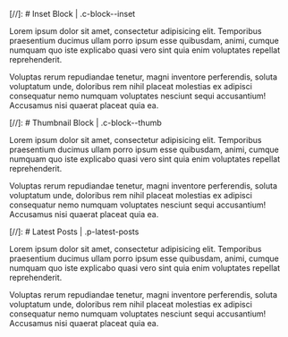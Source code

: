 [//]: # Inset Block | .c-block--inset

Lorem ipsum dolor sit amet, consectetur adipisicing elit. Temporibus praesentium ducimus ullam porro ipsum esse quibusdam, animi, cumque numquam quo iste explicabo quasi vero sint quia enim voluptates repellat reprehenderit.

Voluptas rerum repudiandae tenetur, magni inventore perferendis, soluta voluptatum unde, doloribus rem nihil placeat molestias ex adipisci consequatur nemo numquam voluptates nesciunt sequi accusantium! Accusamus nisi quaerat placeat quia ea.


[//]: # Thumbnail Block | .c-block--thumb

Lorem ipsum dolor sit amet, consectetur adipisicing elit. Temporibus praesentium ducimus ullam porro ipsum esse quibusdam, animi, cumque numquam quo iste explicabo quasi vero sint quia enim voluptates repellat reprehenderit.

Voluptas rerum repudiandae tenetur, magni inventore perferendis, soluta voluptatum unde, doloribus rem nihil placeat molestias ex adipisci consequatur nemo numquam voluptates nesciunt sequi accusantium! Accusamus nisi quaerat placeat quia ea.


[//]: # Latest Posts | .p-latest-posts

Lorem ipsum dolor sit amet, consectetur adipisicing elit. Temporibus praesentium ducimus ullam porro ipsum esse quibusdam, animi, cumque numquam quo iste explicabo quasi vero sint quia enim voluptates repellat reprehenderit.

Voluptas rerum repudiandae tenetur, magni inventore perferendis, soluta voluptatum unde, doloribus rem nihil placeat molestias ex adipisci consequatur nemo numquam voluptates nesciunt sequi accusantium! Accusamus nisi quaerat placeat quia ea.
